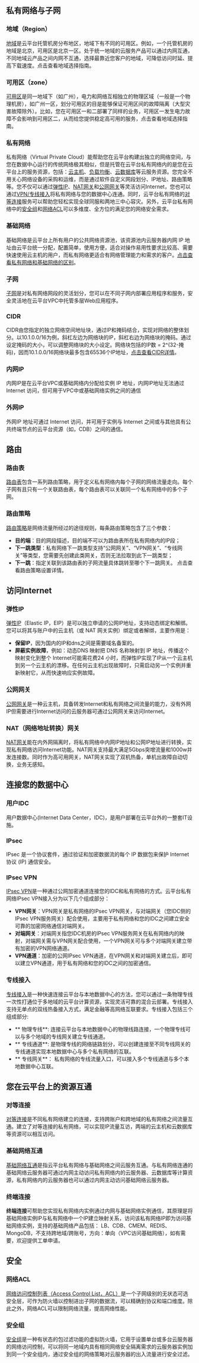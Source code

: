 ##  私有网络与子网

###  地域（Region）
[地域](/doc/product/215/4927#.E5.9C.B0.E5.9F.9F.EF.BC.88region.EF.BC.89)是云平台托管机房分布地区，地域下有不同的可用区。例如，一个托管机房的地域是北京，可用区是北京一区。处于统一地域的云服务产品可以通过内网互通，不同地域云产品之间内网不互通，选择最靠近您客户的地域，可降低访问时延、提高下载速度。点击查看地域选择指南。

### 可用区（zone）
[可用区](/doc/product/215/4927#.E5.8F.AF.E7.94.A8.E5.8C.BA.EF.BC.88zone.EF.BC.89)是同一地域下（如广州），电力和网络互相独立的物理区域（一般是一个物理机房），如广州一区，划分可用区的目是能够保证可用区间的故障隔离（大型灾害故障除外）。比如，您在可用区一和二部署了同样的业务，可用区一发生电力故障不会影响到可用区二，从而给您提供稳定高可用的服务，点击查看地域选择指南。

### 私有网络
私有网络（Virtual Private Cloud）能帮助您在云平台构建出独立的网络空间，与您在数据中心运行的传统网络极其相似，但是托管在云平台私有网络内的是您在云平台上的服务资源，包括：[云主机](/doc/product/213/495)、[负载均衡](/doc/product/214/524)、[云数据库](/document/product/236)等云服务资源。您完全不用关心网络设备的采购和运维，而是通过软件自定义网段划分、IP地址、路由策略等。您不仅可以通过[弹性IP](/doc/product/213/1941)、[NAT网关](/doc/product/215/4975)和[公网网关](/doc/product/215/4972)等灵活访问Internet，您也可以通过[VPN](/doc/product/215/4956)[/专线接入](/doc/product/215/4976)将私有网络与您的数据中心连通。同时，云平台私有网络的[对等连接](/doc/product/215/5000)服务可以帮助您轻松实现全球同服和两地三中心容灾。另外，云平台私有网络中的[安全组](/doc/product/213/500)和[网络ACL](/doc/product/215/5132)可以多维度、全方位的满足您的网络安全需求。

### 基础网络
基础网络是云平台上所有用户的公共网络资源池，该资源池内云服务器内网 IP 地址由云平台统一分配，配置简单，使用方便，适合对操作易用性要求比较高、需要快速使用云主机的用户，而私有网络更适合有网络管理能力和需求的客户。[点击查看私有网络和基础网络的区别](/document/product/215/535#.E9.80.89.E6.8B.A9.E7.A7.81.E6.9C.89.E7.BD.91.E7.BB.9C-or-.E5.9F.BA.E7.A1.80.E7.BD.91.E7.BB.9C.EF.BC.9F)。

### 子网
[子网](/doc/product/215/4927)是对私有网络网段的灵活划分，您可以在不同子网内部署应用程序和服务，安全灵活地在云平台VPC中托管多层Web应用程序。

###  CIDR
CIDR由您指定的独立网络空间地址块，通过IP和掩码结合，实现对网络的整体划分。以10.1.0.0/16为例，斜杠左边为网络块的IP，斜杠右边为网络块的掩码。通过设定掩码的大小，可以调整网络块的大小设定。网络块包括的IP数 = 2^(32-掩码)，因而10.1.0.0/16网络块最多包含65536个IP地址，[点击查看CIDR详情](/doc/product/215/4927#cidr)。

### 内网IP
内网IP是在云平台VPC或基础网络内分配给实例 IP 地址，内网IP地址无法通过 Internet 访问，但可用于VPC中或基础网络实例之间的通信

### 外网IP
外网IP 地址可通过 Internet 访问，并可用于实例与 Internet 之间或与其他具有公共终端节点的云平台资源（如，CDB）之间的通信。

## 路由
### 	路由表
[路由表](/doc/product/215/4954)包含一系列路由策略，用于定义私有网络内每个子网的网络流量走向。每个子网有且只有一个关联路由表，每个路由表可以关联同一个私有网络中的多个子网。

### 	路由策略
[路由策略](/document/product/215/4925?lang=cn#.E8.B7.AF.E7.94.B1.E7.AD.96.E7.95.A5)是网络流量所经过的途径规则，每条路由策略包含了三个参数：
- **目的端**：目的网段描述，目的端不可以为路由表所在私有网络内的IP段；
- **下一跳类型**：私有网络下一跳类型支持“公网网关”、“VPN网关”、“专线网关”等类型，您需要先创建此类网关，否则无法拉取到此下一跳类型；
- **下一跳**：指定关联到该路由表的子网流量具体跳转至哪个下一跳网关。
   点击查看路由策略设置详情。

##  访问Internet
### 	弹性IP
[弹性IP](/doc/product/213/1941)（Elastic IP，EIP）是可以独立申请的公网IP地址，支持动态绑定和解绑。您可以将其与账户中的云主机（或 NAT 网关实例）绑定或者解绑，主要作用是：
- **保留IP**，因为国内的IP和dns之间是需要域名备案的。
- **屏蔽实例故障**，例如：动态DNS 映射把 DNS 名称映射到 IP 地址，传播这个映射变化到整个 Internet可能需花费24 小时，而弹性IP实现了IP从一个云主机到另一个云主机的漂移。在任何云主机出现故障时，只需启动另一个实例并重新映射它，从而快速响应实例故障。


###  	公网网关
[公网网关](/doc/product/215/4972)是一种云主机，具备转发Internet和私有网络之间流量的能力，没有外网IP但需要进行Internet访问的云服务器可通过公网网关来访问Internet。

### 	NAT（网络地址转换）网关
[NAT网关](/doc/product/215/4975)能在内外网隔离时，将私有网络中内网IP地址和公网IP地址进行转换，实现私有网络访问Internet功能。NAT网关支持最大满足5Gbps突增流量和1000w并发连接数。同时作为高可用网关，NAT网关实现了双机热备，单机出故障自动切换，业务无感知。


##  连接您的数据中心
### 	用户IDC
用户数据中心(Internet Data Center，IDC)，是用户部署在云平台外的一整套IT设施。
###  IPsec 
IPsec 是一个协议套件，通过验证和加密数据流的每个 IP 数据包来保护 Internet 协议 (IP) 通信安全。
###  IPsec VPN
[IPsec VPN](/doc/product/215/4956)是一种通过公网加密通道连接您的IDC和私有网络的方式。云平台私有网络IPsec VPN接入分为以下几个组成部分：
- **VPN网关**：VPN网关是私有网络的IPsec VPN网关，与对端网关（您IDC侧的IPsec VPN服务网关）配合使用，主要用于私有网络和您的IDC之间建立安全可靠的加密网络通信对端网关。
- **对端网关**：对端网关指您IDC机房的IPsec VPN服务网关在私有网络内的映射，对端网关需与VPN网关配合使用，一个VPN网关可与多个对端网关建立带有加密的VPN网络通道。
- **VPN通道**：加密的公网IPsec VPN通道，在VPN网关和对端网关建立后，即可以建立VPN通道，用于私有网络和您的IDC之间的加密通信。


### 	专线接入
[专线接入](/doc/product/215/4976)是一种快速连接云平台与本地数据中心的方法，您可以通过一条物理专线一次性打通位于多地域的云平台计算资源，实现灵活可靠的混合云部署。专线接入支持无单点的双线热备接入方式，满足金融等高网络互联要求。专线接入包括三个组成部分: 
- ** 物理专线**: 连接云平台与本地数据中心的物理线路连接，一个物理专线可以与多个地域的专线网关建立专线通道。
- ** 专线通道**: 是物理专线的网络链路划分，可以创建连接至不同专线网关的专线通道实现本地数据中心与多个私有网络的互联。
- ** 专线网关**： 私有网络的专线流量入口，可以接入多个专线通道与多个本地数据中心互联。


##  您在云平台上的资源互通
###  对等连接 
[对等连接](/doc/product/215/5000)是不同私有网络建立的连接，支持跨账户和跨地域的私有网络之间流量互通。建立了对等连接的私有网络，可以实现IP流量互访，两端的云主机和云数据库等资源可以相互访问。

### 基础网络互通
[基础网络互通](/doc/product/215/5002)是指云平台私有网络与基础网络之间云服务互通。与私有网络连通的基础网络云服务器可通过内网主动访问私有网络内的云服务器、云数据库等计算资源，私有网络内的云服务器也可以通过内网主动访问基础网络云服务器。

### 终端连接
**终端连接**可帮助您实现私有网络内实例通过内网与基础网络实例通信，其原理是将基础网络实例IP与私有网络中一个IP建立映射关系，访问该私有网络IP即为访问基础网络实例，支持的基础网络产品包括： LB、CDB、CMEM、REDIS、MongoDB，不支持跨地域/跨账号，方向：单向（VPC访问基础网络），如有需要，欢迎提供工单申请。

##  安全
### 	网络ACL
[网络访问控制列表（Access Control List，ACL）](/doc/product/215/5132)是一个子网级别的无状态可选安全层，可作为防火墙以控制进出子网的数据流，可以精确到协议和端口维度。除此之外，网络ACL可以限制网络流量，提高网络性能。

### 	安全组
[安全组](/doc/product/213/500)是一种有状态的包过滤功能的虚拟防火墙，它用于设置单台或多台云服务器的网络访问控制，可以将同一地域内具有相同网络安全隔离需求的云服务器实例加到同一个安全组内，通过安全组的网络策略对云服务器的出入流量进行安全过滤。




